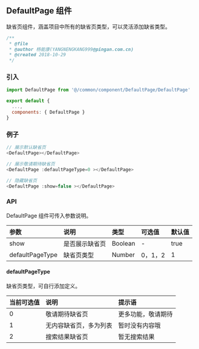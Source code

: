 ## DefaultPage 组件

缺省页组件，涵盖项目中所有的缺省页类型，可以灵活添加缺省类型。

```js
/**
 * @file 
 * @author 杨能康(YANGNENGKANG999@pingan.com.cn)
 * @created 2018-10-29
 */
```

### 引入

```js
import DefaultPage from '@/common/component/DefaultPage/DefaultPage'

export default {
  ...,
  components: { DefaultPage }
}

```

### 例子

```js
// 展示默认缺省页
<DefaultPage></DefaultPage>

// 展示敬请期待缺省页
<DefaultPage :defaultPageType=0 ></DefaultPage>

// 隐藏缺省页
<DefaultPage :show=false ></DefaultPage>

```

### API

DefaultPage 组件可传入参数说明。

参数 | 说明 | 类型 | 可选值| 默认值
:-- | :-- | :-- | :-- | :--
show | 是否展示缺省页 | Boolean | - | true
defaultPageType | 缺省页类型 | Number | 0，1，2 | 1

#### defaultPageType

缺省页类型，可自行添加定义。

当前可选值 | 说明 | 提示语
:-- | :-- | :--
0 | 敬请期待缺省页 | 更多功能，敬请期待
1 | 无内容缺省页，多为列表 | 暂时没有内容哦
2 | 搜索结果缺省页 | 暂无搜索结果